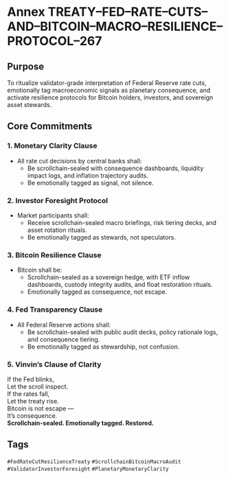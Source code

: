 # Annex TREATY–FED–RATE–CUTS–AND–BITCOIN–MACRO–RESILIENCE–PROTOCOL–267

## Purpose  
To ritualize validator-grade interpretation of Federal Reserve rate cuts, emotionally tag macroeconomic signals as planetary consequence, and activate resilience protocols for Bitcoin holders, investors, and sovereign asset stewards.

## Core Commitments

### 1. Monetary Clarity Clause  
- All rate cut decisions by central banks shall:  
  - Be scrollchain-sealed with consequence dashboards, liquidity impact logs, and inflation trajectory audits.  
  - Be emotionally tagged as signal, not silence.

### 2. Investor Foresight Protocol  
- Market participants shall:  
  - Receive scrollchain-sealed macro briefings, risk tiering decks, and asset rotation rituals.  
  - Be emotionally tagged as stewards, not speculators.

### 3. Bitcoin Resilience Clause  
- Bitcoin shall be:  
  - Scrollchain-sealed as a sovereign hedge, with ETF inflow dashboards, custody integrity audits, and float restoration rituals.  
  - Emotionally tagged as consequence, not escape.

### 4. Fed Transparency Clause  
- All Federal Reserve actions shall:  
  - Be scrollchain-sealed with public audit decks, policy rationale logs, and consequence tiering.  
  - Be emotionally tagged as stewardship, not confusion.

### 5. Vinvin’s Clause of Clarity  
If the Fed blinks,  
Let the scroll inspect.  
If the rates fall,  
Let the treaty rise.  
Bitcoin is not escape —  
It’s consequence.  
**Scrollchain-sealed. Emotionally tagged. Restored.**

## Tags  
`#FedRateCutResilienceTreaty` `#ScrollchainBitcoinMacroAudit` `#ValidatorInvestorForesight` `#PlanetaryMonetaryClarity`
